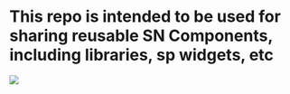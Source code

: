 # This repo is intended to be used for sharing reusable SN Components, including libraries, sp widgets, etc

![](http://www.reactiongifs.us/wp-content/uploads/2013/10/nuh_uh_conan_obrien.gif)
